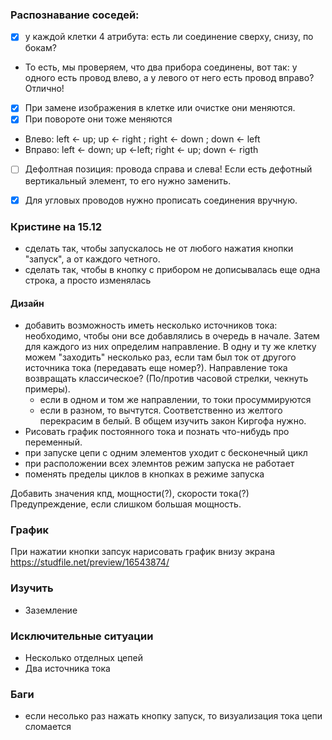 ### Распознавание соседей:

- [X] у каждой клетки 4 атрибута: есть ли соединение сверху, снизу, по бокам?
- То есть, мы проверяем, что два прибора соединены, вот так: у одного есть провод влево, а у левого от него есть провод вправо? Отлично!
- [X] При замене изображения в клетке или очистке они меняются.
- [X] При повороте они тоже меняются
* Влево: left <- up; up <- right ; right <- down ; down <- left
* Вправо: left <- down; up <-left; right <- up; down <- rigth
- [ ] Дефолтная позиция: провода справа и слева! Если есть дефотный вертикальный элемент, то его нужно заменить.
- [X] Для угловых проводов нужно прописать соединения вручную.


### Кристине на 15.12
* сделать так, чтобы запускалось не от любого нажатия кнопки "запуск", а от каждого четного.
* сделать так, чтобы в кнопку с прибором не дописывалась еще одна строка, а просто изменялась

#### Дизайн
- добавить возможность иметь несколько источников тока:
   необходимо, чтобы они все добавлялись в очередь в начале. Затем для каждого из них определим направление.
   В одну и ту же клетку можем "заходить" несколько раз, если там был ток от другого источника тока (передавать еще номер?).
   Направление тока возвращать классическое? (По/против часовой стрелки, чекнуть примеры).
  - если в одном и том же направлении, то токи просуммируются
  - если в разном, то вычтутся. Соответственно из желтого перекрасим в белый. В общем изучить закон Киргофа нужно.
- Рисовать график постоянного тока и познать что-нибудь про переменный.
- при запуске цепи с одним элементов уходит с бесконечный цикл
- при расположении всех элемнтов режим запуска не работает
- поменять пределы циклов в кнопках в режиме запуска



Добавить значения кпд, мощности(?), скорости тока(?)
Предупреждение, если слишком большая мощность.



### График
При нажатии кнопки запсук нарисовать график внизу экрана
https://studfile.net/preview/16543874/

### Изучить
  * Заземление

### Исключительные ситуации
  * Несколько отделных цепей
  * Два источника тока


### Баги
- если несолько раз нажать кнопку запуск, то визуализация тока цепи сломается
